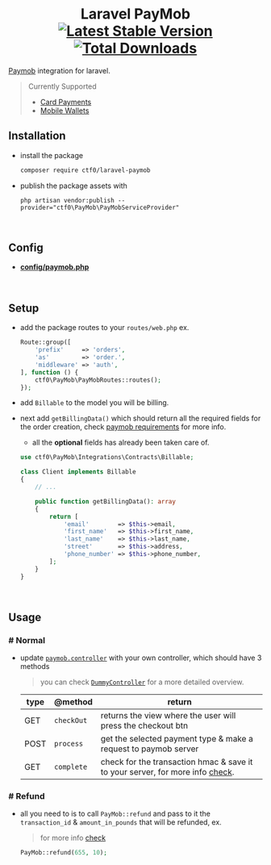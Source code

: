 <h1 align="center">
    Laravel PayMob
    <br>
    <a href="https://packagist.org/packages/ctf0/laravel-paymob"><img src="https://img.shields.io/packagist/v/ctf0/laravel-paymob.svg" alt="Latest Stable Version" /></a> <a href="https://packagist.org/packages/ctf0/laravel-paymob"><img src="https://img.shields.io/packagist/dt/ctf0/laravel-paymob.svg" alt="Total Downloads" /></a>
</h1>

[Paymob](https://paymob.com/en) integration for laravel.

> Currently Supported
>
> - [Card Payments](https://acceptdocs.paymobsolutions.com/docs/card-payments)
> - [Mobile Wallets](https://acceptdocs.paymobsolutions.com/docs/mobile-wallets)

## Installation

- install the package

    ```bash
    composer require ctf0/laravel-paymob
    ```

- publish the package assets with

    ```shell
    php artisan vendor:publish --provider="ctf0\PayMob\PayMobServiceProvider"
    ```

<br>

## Config

- [**config/paymob.php**](./src/config/paymob.php)

<br>

## Setup

- add the package routes to your `routes/web.php` ex.

    ```php
    Route::group([
        'prefix'     => 'orders',
        'as'         => 'order.',
        'middleware' => 'auth',
    ], function () {
        ctf0\PayMob\PayMobRoutes::routes();
    });
    ```

- add `Billable` to the model you will be billing.
- next add `getBillingData()` which should return all the required fields for the order creation, check [paymob requirements](https://acceptdocs.paymobsolutions.com/docs/accept-standard-redirect) for more info.
    + all the **optional** fields has already been taken care of.

    ```php
    use ctf0\PayMob\Integrations\Contracts\Billable;

    class Client implements Billable
    {
        // ...

        public function getBillingData(): array
        {
            return [
                'email'        => $this->email,
                'first_name'   => $this->first_name,
                'last_name'    => $this->last_name,
                'street'       => $this->address,
                'phone_number' => $this->phone_number,
            ];
        }
    }
    ```

<br>

## Usage

### # Normal

- update [`paymob.controller`](./src/config/paymob.php) with your own controller, which should have 3 methods
    > you can check [`DummyController`](./src/Controllers/DummyController.php) for a more detailed overview.

    | type | @method    | return                                                                                                                                                                           |
    | ---- | ---------- | -------------------------------------------------------------------------------------------------------------------------------------------------------------------------------- |
    | GET  | `checkOut` | returns the view where the user will press the checkout btn                                                                                                                      |
    | POST | `process`  | get the selected payment type & make a request to paymob server                                                                                                                  |
    | GET  | `complete` | check for the transaction hmac & save it to your server, for more info [check](https://acceptdocs.paymobsolutions.com/docs/transaction-callbacks#transaction-response-callback). |

### # Refund

- all you need to is to call `PayMob::refund` and pass to it the `transaction_id` & `amount_in_pounds` that will be refunded, ex.
    > for more info [check](https://acceptdocs.paymobsolutions.com/docs/refund-transaction)

    ```php
    PayMob::refund(655, 10);
    ```
